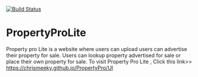 [![Build Status](https://travis-ci.org/chrismeeky/PropertyPro.svg?branch=master)](https://travis-ci.org/chrismeeky/PropertyPro)
# PropertyProLite
Property pro Lite is a website where users can upload users can advertise their property for sale. Users can lookup property advertised for sale or place their own property for sale.
To visit Property Pro Lite , Click this link>> https://chrismeeky.github.io/PropertyPro/UI

